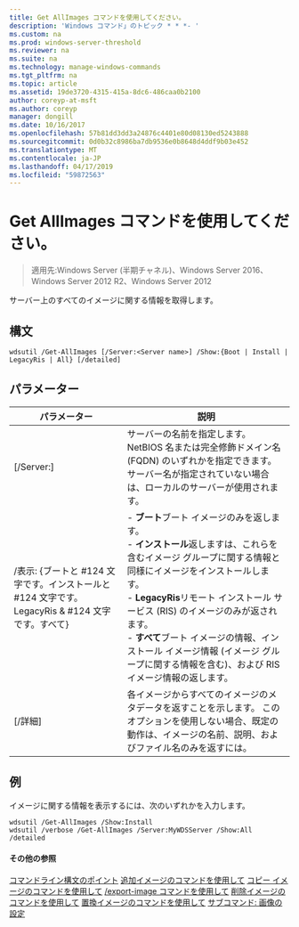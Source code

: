 ```yaml
---
title: Get AllImages コマンドを使用してください。
description: 'Windows コマンド」のトピック * * *- '
ms.custom: na
ms.prod: windows-server-threshold
ms.reviewer: na
ms.suite: na
ms.technology: manage-windows-commands
ms.tgt_pltfrm: na
ms.topic: article
ms.assetid: 19de3720-4315-415a-8dc6-486caa0b2100
author: coreyp-at-msft
ms.author: coreyp
manager: dongill
ms.date: 10/16/2017
ms.openlocfilehash: 57b81dd3dd3a24876c4401e80d08130ed5243888
ms.sourcegitcommit: 0d0b32c8986ba7db9536e0b8648d4ddf9b03e452
ms.translationtype: MT
ms.contentlocale: ja-JP
ms.lasthandoff: 04/17/2019
ms.locfileid: "59872563"
---
```

# <a name="using-the-get-allimages-command"></a>Get AllImages コマンドを使用してください。

>適用先:Windows Server (半期チャネル)、Windows Server 2016、Windows Server 2012 R2、Windows Server 2012

サーバー上のすべてのイメージに関する情報を取得します。
## <a name="syntax"></a>構文
```
wdsutil /Get-AllImages [/Server:<Server name>] /Show:{Boot | Install | LegacyRis | All} [/detailed]
```
## <a name="parameters"></a>パラメーター
|パラメーター|説明|
|-------|--------|
|[/Server:<Server name>]|サーバーの名前を指定します。 NetBIOS 名または完全修飾ドメイン名 (FQDN) のいずれかを指定できます。 サーバー名が指定されていない場合は、ローカルのサーバーが使用されます。|
|/表示: {ブートと #124 文字です。インストールと #124 文字です。LegacyRis & #124 文字です。すべて}|-   **ブート**ブート イメージのみを返します。<br />-   **インストール**返しますは、これらを含むイメージ グループに関する情報と同様にイメージをインストールします。<br />-   **LegacyRis**リモート インストール サービス (RIS) のイメージのみが返されます。<br />-   **すべて**ブート イメージの情報、インストール イメージ情報 (イメージ グループに関する情報を含む)、および RIS イメージ情報の返します。|
|[/詳細]|各イメージからすべてのイメージのメタデータを返すことを示します。 このオプションを使用しない場合、既定の動作は、イメージの名前、説明、およびファイル名のみを返すには。|
## <a name="BKMK_examples"></a>例
イメージに関する情報を表示するには、次のいずれかを入力します。
```
wdsutil /Get-AllImages /Show:Install
wdsutil /verbose /Get-AllImages /Server:MyWDSServer /Show:All /detailed
```
#### <a name="additional-references"></a>その他の参照
[コマンドライン構文のポイント](command-line-syntax-key.md)
[追加イメージのコマンドを使用して](using-the-add-image-command.md)
[コピー イメージのコマンドを使用して](using-the-copy-image-command.md)
[/export-image コマンドを使用して](using-the-export-image-command.md)
[削除イメージのコマンドを使用して](using-the-remove-image-command.md)
[置換イメージのコマンドを使用して](using-the-replace-image-command.md)
[サブコマンド: 画像の設定](subcommand-set-image.md)

